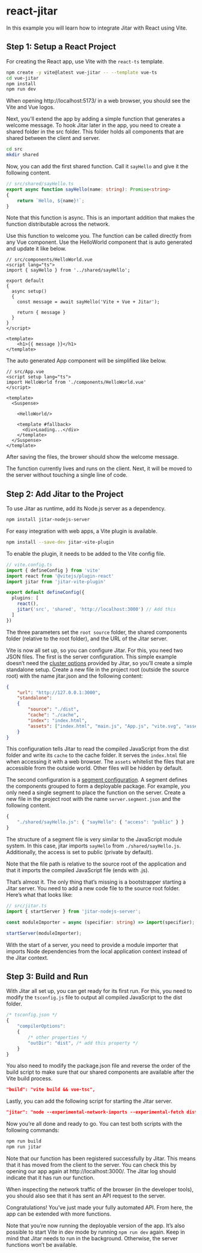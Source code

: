 # react-jitar

In this example you will learn how to integrate Jitar with React using Vite.

## Step 1: Setup a React Project

For creating the React app, use Vite with the `react-ts` template.

```bash
npm create -y vite@latest vue-jitar -- --template vue-ts
cd vue-jitar
npm install
npm run dev
```

When opening http://localhost:5173/ in a web browser, you should see the Vite and Vue logos.

Next, you'll extend the app by adding a simple function that generates a welcome message. To hook Jitar later in the app, you need to create a shared folder in the src folder. This folder holds all components that are shared between the client and server.

```bash
cd src
mkdir shared
```

Now, you can add the first shared function. Call it `sayHello` and give it the following content.

```ts
// src/shared/sayHello.ts
export async function sayHello(name: string): Promise<string>
{
    return `Hello, ${name}!`;
}
```

Note that this function is async. This is an important addition that makes the function distributable across the network.

Use this function to welcome you. The function can be called directly from any Vue component. Use the HelloWorld component that is auto generated and update it like below.

```vue
// src/components/HelloWorld.vue
<script lang="ts">
import { sayHello } from '../shared/sayHello';

export default 
{
  async setup() 
  {
    const message = await sayHello('Vite + Vue + Jitar');

    return { message }
  }
}
</script>

<template>
    <h1>{{ message }}</h1>
</template>
```

The auto generated App component will be simplified like below.

```vue
// src/App.vue
<script setup lang="ts">
import HelloWorld from './components/HelloWorld.vue'
</script>

<template>
  <Suspense>
    
    <HelloWorld/>

    <template #fallback>
      <div>Loading...</div>
    </template>
  </Suspense>
</template>
```

After saving the files, the brower should show the welcome message.

The function currently lives and runs on the client. Next, it will be moved to the server without touching a single line of code.

## Step 2: Add Jitar to the Project

To use Jitar as runtime, add its Node.js server as a dependency.

```bash
npm install jitar-nodejs-server
```

For easy integration with web apps, a Vite plugin is available.

```bash
npm install --save-dev jitar-vite-plugin
```

To enable the plugin, it needs to be added to the Vite config file.

```ts
// vite.config.ts
import { defineConfig } from 'vite'
import react from '@vitejs/plugin-react'
import jitar from 'jitar-vite-plugin'

export default defineConfig({
  plugins: [
    react(),
    jitar('src', 'shared', 'http://localhost:3000') // Add this
  ]
})
```

The three parameters set the `root source` folder, the shared components folder (relative to the root folder), and the URL of the Jitar server.

Vite is now all set up, so you can configure Jitar. For this, you need two JSON files. The first is the server configuration. This simple example doesn’t need the [cluster options](https://docs.jitar.dev/03_runtime_services) provided by Jitar, so you’ll create a simple standalone setup. Create a new file in the project root (outside the source root) with the name jitar.json and the following content:

```json
{
    "url": "http://127.0.0.1:3000",
    "standalone":
    {
        "source": "./dist",
        "cache": "./cache",
        "index": "index.html",
        "assets": ["index.html", "main.js", "App.js", "vite.svg", "assets/**/*"]
    }
}
```

This configuration tells Jitar to read the compiled JavaScript from the dist folder and write its `cache` to the cache folder. It serves the `index.html` file when accessing it with a web browser. The `assets` whitelist the files that are accessible from the outside world. Other files will be hidden by default.

The second configuration is a [segment configuration](https://docs.jitar.dev/04_basic_features#segmentation). A segment defines the components grouped to form a deployable package. For example, you only need a single segment to place the function on the server. Create a new file in the project root with the name `server.segment.json` and the following content.

```ts
{
    "./shared/sayHello.js": { "sayHello": { "access": "public" } }
}
```

The structure of a segment file is very similar to the JavaScript module system. In this case, jitar imports `sayHello` from `./shared/sayHello.js`. Additionally, the access is set to public (private by default).

Note that the file path is relative to the source root of the application and that it imports the compiled JavaScript file (ends with .js).

That’s almost it. The only thing that’s missing is a bootstrapper starting a Jitar server. You need to add a new code file to the source root folder. Here’s what that looks like:

```ts
// src/jitar.ts
import { startServer } from 'jitar-nodejs-server';

const moduleImporter = async (specifier: string) => import(specifier);

startServer(moduleImporter);
```

With the start of a server, you need to provide a module importer that imports Node dependencies from the local application context instead of the Jitar context.

## Step 3: Build and Run

With Jitar all set up, you can get ready for its first run. For this, you need to modify the `tsconfig.js` file to output all compiled JavaScript to the dist folder.

```js
/* tsconfig.json */
{
    "compilerOptions":
    {
        /* other properties */
        "outDir": "dist", /* add this property */
    }
}
```

You also need to modify the package.json file and reverse the order of the build script to make sure that our shared components are available after the Vite build process.

```json
"build": "vite build && vue-tsc",
```

Lastly, you can add the following script for starting the Jitar server.

```json
"jitar": "node --experimental-network-imports --experimental-fetch dist/jitar.js --config=jitar.json"
```

Now you’re all done and ready to go. You can test both scripts with the following commands:

```bash
npm run build
npm run jitar
```

Note that our function has been registered successfully by Jitar. This means that it has moved from the client to the server. You can check this by opening our app again at http://localhost:3000/. The Jitar log should indicate that it has run our function.

When inspecting the network traffic of the browser (in the developer tools), you should also see that it has sent an API request to the server.

Congratulations! You’ve just made your fully automated API. From here, the app can be extended with more functions.

Note that you’re now running the deployable version of the app. It’s also possible to start Vite in dev mode by running `npm run dev` again. Keep in mind that Jitar needs to run in the background. Otherwise, the server functions won’t be available.
